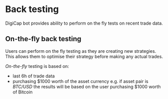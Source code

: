 # Back testing

DigiCap bot provides ability to perform on the fly tests on recent trade data.

## On-the-fly back testing

Users can perform on the fly testing as they are creating new strategies. This allows them to optimise their strategy before making any actual trades.

*On-the-fly* testing is based on:
* last 6h of trade data
* purchasing $1000 worth of the asset currency e.g. if asset pair is *BTC/USD* the results will be based on the user purchasing $1000 worth of Bitcoin